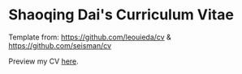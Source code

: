 # Shaoqing Dai's Curriculum Vitae

Template from: https://github.com/leouieda/cv & https://github.com/seisman/cv

Preview my CV [here](cv.pdf).
